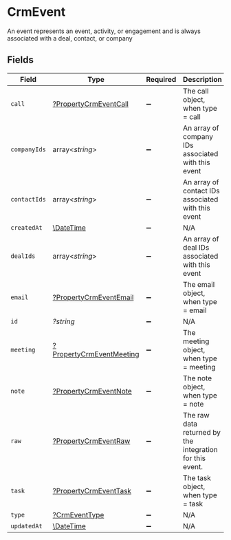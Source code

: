 # CrmEvent

An event represents an event, activity, or engagement and is always associated with a deal, contact, or company


## Fields

| Field                                                                      | Type                                                                       | Required                                                                   | Description                                                                |
| -------------------------------------------------------------------------- | -------------------------------------------------------------------------- | -------------------------------------------------------------------------- | -------------------------------------------------------------------------- |
| `call`                                                                     | [?PropertyCrmEventCall](../../models/shared/PropertyCrmEventCall.md)       | :heavy_minus_sign:                                                         | The call object, when type = call                                          |
| `companyIds`                                                               | array<*string*>                                                            | :heavy_minus_sign:                                                         | An array of company IDs associated with this event                         |
| `contactIds`                                                               | array<*string*>                                                            | :heavy_minus_sign:                                                         | An array of contact IDs associated with this event                         |
| `createdAt`                                                                | [\DateTime](https://www.php.net/manual/en/class.datetime.php)              | :heavy_minus_sign:                                                         | N/A                                                                        |
| `dealIds`                                                                  | array<*string*>                                                            | :heavy_minus_sign:                                                         | An array of deal IDs associated with this event                            |
| `email`                                                                    | [?PropertyCrmEventEmail](../../models/shared/PropertyCrmEventEmail.md)     | :heavy_minus_sign:                                                         | The email object, when type = email                                        |
| `id`                                                                       | *?string*                                                                  | :heavy_minus_sign:                                                         | N/A                                                                        |
| `meeting`                                                                  | [?PropertyCrmEventMeeting](../../models/shared/PropertyCrmEventMeeting.md) | :heavy_minus_sign:                                                         | The meeting object, when type = meeting                                    |
| `note`                                                                     | [?PropertyCrmEventNote](../../models/shared/PropertyCrmEventNote.md)       | :heavy_minus_sign:                                                         | The note object, when type = note                                          |
| `raw`                                                                      | [?PropertyCrmEventRaw](../../models/shared/PropertyCrmEventRaw.md)         | :heavy_minus_sign:                                                         | The raw data returned by the integration for this event.                   |
| `task`                                                                     | [?PropertyCrmEventTask](../../models/shared/PropertyCrmEventTask.md)       | :heavy_minus_sign:                                                         | The task object, when type = task                                          |
| `type`                                                                     | [?CrmEventType](../../models/shared/CrmEventType.md)                       | :heavy_minus_sign:                                                         | N/A                                                                        |
| `updatedAt`                                                                | [\DateTime](https://www.php.net/manual/en/class.datetime.php)              | :heavy_minus_sign:                                                         | N/A                                                                        |